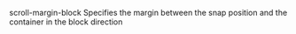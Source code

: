 scroll-margin-block
    Specifies the margin between the snap position and the container in the block direction
